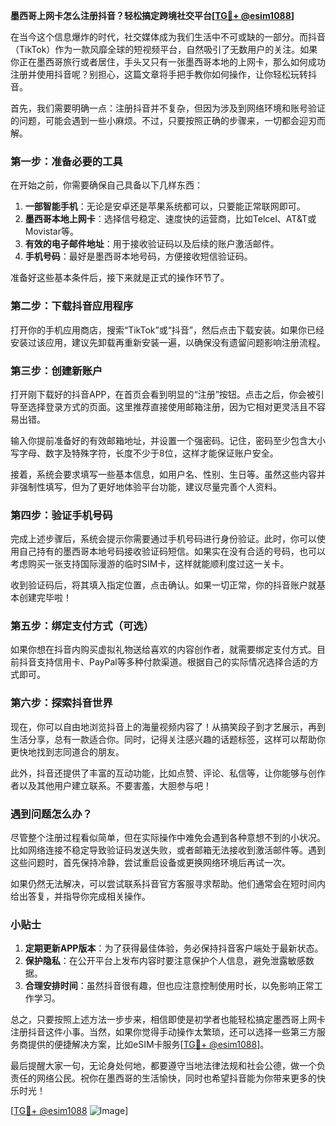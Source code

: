 **墨西哥上网卡怎么注册抖音？轻松搞定跨境社交平台[[TG💪+ @esim1088](https://t.me/s/esim1088)]**

在当今这个信息爆炸的时代，社交媒体成为我们生活中不可或缺的一部分。而抖音（TikTok）作为一款风靡全球的短视频平台，自然吸引了无数用户的关注。如果你正在墨西哥旅行或者居住，手头又只有一张墨西哥本地的上网卡，那么如何成功注册并使用抖音呢？别担心，这篇文章将手把手教你如何操作，让你轻松玩转抖音。

首先，我们需要明确一点：注册抖音并不复杂，但因为涉及到网络环境和账号验证的问题，可能会遇到一些小麻烦。不过，只要按照正确的步骤来，一切都会迎刃而解。

### 第一步：准备必要的工具

在开始之前，你需要确保自己具备以下几样东西：

1. **一部智能手机**：无论是安卓还是苹果系统都可以，只要能正常联网即可。
2. **墨西哥本地上网卡**：选择信号稳定、速度快的运营商，比如Telcel、AT&T或Movistar等。
3. **有效的电子邮件地址**：用于接收验证码以及后续的账户激活邮件。
4. **手机号码**：最好是墨西哥本地号码，方便接收短信验证码。

准备好这些基本条件后，接下来就是正式的操作环节了。

### 第二步：下载抖音应用程序

打开你的手机应用商店，搜索“TikTok”或“抖音”，然后点击下载安装。如果你已经安装过该应用，建议先卸载再重新安装一遍，以确保没有遗留问题影响注册流程。

### 第三步：创建新账户

打开刚下载好的抖音APP，在首页会看到明显的“注册”按钮。点击之后，你会被引导至选择登录方式的页面。这里推荐直接使用邮箱注册，因为它相对更灵活且不容易出错。

输入你提前准备好的有效邮箱地址，并设置一个强密码。记住，密码至少包含大小写字母、数字及特殊字符，长度不少于8位，这样才能保证账户安全。

接着，系统会要求填写一些基本信息，如用户名、性别、生日等。虽然这些内容并非强制性填写，但为了更好地体验平台功能，建议尽量完善个人资料。

### 第四步：验证手机号码

完成上述步骤后，系统会提示你需要通过手机号码进行身份验证。此时，你可以使用自己持有的墨西哥本地号码接收验证码短信。如果实在没有合适的号码，也可以考虑购买一张支持国际漫游的临时SIM卡，这样就能顺利度过这一关卡。

收到验证码后，将其填入指定位置，点击确认。如果一切正常，你的抖音账户就基本创建完毕啦！

### 第五步：绑定支付方式（可选）

如果你想在抖音内购买虚拟礼物送给喜欢的内容创作者，就需要绑定支付方式。目前抖音支持信用卡、PayPal等多种付款渠道。根据自己的实际情况选择合适的方式即可。

### 第六步：探索抖音世界

现在，你可以自由地浏览抖音上的海量视频内容了！从搞笑段子到才艺展示，再到生活分享，总有一款适合你。同时，记得关注感兴趣的话题标签，这样可以帮助你更快地找到志同道合的朋友。

此外，抖音还提供了丰富的互动功能，比如点赞、评论、私信等，让你能够与创作者以及其他用户建立联系。不要害羞，大胆参与吧！

### 遇到问题怎么办？

尽管整个注册过程看似简单，但在实际操作中难免会遇到各种意想不到的小状况。比如网络连接不稳定导致验证码发送失败，或者邮箱无法接收到激活邮件等。遇到这些问题时，首先保持冷静，尝试重启设备或更换网络环境后再试一次。

如果仍然无法解决，可以尝试联系抖音官方客服寻求帮助。他们通常会在短时间内给出答复，并指导你完成相关操作。

### 小贴士

1. **定期更新APP版本**：为了获得最佳体验，务必保持抖音客户端处于最新状态。
2. **保护隐私**：在公开平台上发布内容时要注意保护个人信息，避免泄露敏感数据。
3. **合理安排时间**：虽然抖音很有趣，但也应注意控制使用时长，以免影响正常工作学习。

总之，只要按照上述方法一步步来，相信即使是初学者也能轻松搞定墨西哥上网卡注册抖音这件小事。当然，如果你觉得手动操作太繁琐，还可以选择一些第三方服务商提供的便捷解决方案，比如eSIM卡服务[[TG💪+ @esim1088](https://t.me/s/esim1088)]。

最后提醒大家一句，无论身处何地，都要遵守当地法律法规和社会公德，做一个负责任的网络公民。祝你在墨西哥的生活愉快，同时也希望抖音能为你带来更多的快乐时光！

[[TG💪+ @esim1088](https://t.me/s/esim1088) ![Image](https://i.postimg.cc/4NQfJmqS/Snipaste-2025-05-13-00-14-12.png)]